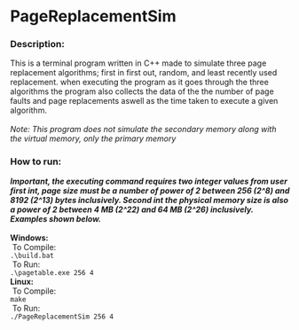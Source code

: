 # PageReplacementSim
### Description: 
This is a terminal program written in C++ made to simulate three page replacement algorithms; first in first out, random, and least recently used replacement.
when executing the program as it goes through the three algorithms the program also collects the data of the the number of page faults and page replacements
aswell as the time taken to execute a given algorithm. <br/><br/>
*Note: This program does not simulate the secondary memory along with the virtual memory, only the primary memory* <br/>
### How to run:
***Important, the executing command requires two integer values from user first int, page size must be a number of power of 2
between 256 (2^8) and 8192 (2^13) bytes inclusively. Second int the physical memory size is also a
power of 2 between 4 MB (2^22) and 64 MB (2^26) inclusively. Examples shown below.*** <br/><br/>
**Windows:** <br/>
&nbsp;To Compile: <br/>
``` .\build.bat ```<br/>
&nbsp;To Run: <br/>
```.\pagetable.exe 256 4```<br/>
**Linux:** <br/>
&nbsp;To Compile: <br/>
```make```<br/>
&nbsp;To Run: <br/>
```./PageReplacementSim 256 4```<br/>
